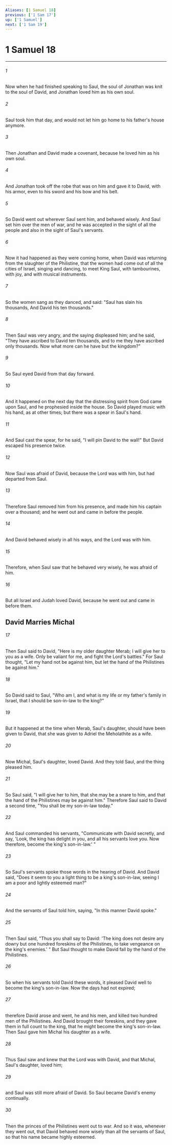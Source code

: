 ```yaml
---
Aliases: [1 Samuel 18]
previous: ['1 Sam 17']
up: ['1 Samuel']
next: ['1 Sam 19']
---
```

# 1 Samuel 18

***


###### 1 
Now when he had finished speaking to Saul, the soul of Jonathan was knit to the soul of David, and Jonathan loved him as his own soul. 

###### 2 
Saul took him that day, and would not let him go home to his father's house anymore. 

###### 3 
Then Jonathan and David made a covenant, because he loved him as his own soul. 

###### 4 
And Jonathan took off the robe that was on him and gave it to David, with his armor, even to his sword and his bow and his belt. 

###### 5 
So David went out wherever Saul sent him, and behaved wisely. And Saul set him over the men of war, and he was accepted in the sight of all the people and also in the sight of Saul's servants. 

###### 6 
Now it had happened as they were coming home, when David was returning from the slaughter of the Philistine, that the women had come out of all the cities of Israel, singing and dancing, to meet King Saul, with tambourines, with joy, and with musical instruments. 

###### 7 
So the women sang as they danced, and said: "Saul has slain his thousands, And David his ten thousands." 

###### 8 
Then Saul was very angry, and the saying displeased him; and he said, "They have ascribed to David ten thousands, and to me they have ascribed only thousands. Now what more can he have but the kingdom?" 

###### 9 
So Saul eyed David from that day forward. 

###### 10 
And it happened on the next day that the distressing spirit from God came upon Saul, and he prophesied inside the house. So David played music with his hand, as at other times; but there was a spear in Saul's hand. 

###### 11 
And Saul cast the spear, for he said, "I will pin David to the wall!" But David escaped his presence twice. 

###### 12 
Now Saul was afraid of David, because the Lord was with him, but had departed from Saul. 

###### 13 
Therefore Saul removed him from his presence, and made him his captain over a thousand; and he went out and came in before the people. 

###### 14 
And David behaved wisely in all his ways, and the Lord was with him. 

###### 15 
Therefore, when Saul saw that he behaved very wisely, he was afraid of him. 

###### 16 
But all Israel and Judah loved David, because he went out and came in before them.

## David Marries Michal 

###### 17 
Then Saul said to David, "Here is my older daughter Merab; I will give her to you as a wife. Only be valiant for me, and fight the Lord's battles." For Saul thought, "Let my hand not be against him, but let the hand of the Philistines be against him." 

###### 18 
So David said to Saul, "Who am I, and what is my life or my father's family in Israel, that I should be son-in-law to the king?" 

###### 19 
But it happened at the time when Merab, Saul's daughter, should have been given to David, that she was given to Adriel the Meholathite as a wife. 

###### 20 
Now Michal, Saul's daughter, loved David. And they told Saul, and the thing pleased him. 

###### 21 
So Saul said, "I will give her to him, that she may be a snare to him, and that the hand of the Philistines may be against him." Therefore Saul said to David a second time, "You shall be my son-in-law today." 

###### 22 
And Saul commanded his servants, "Communicate with David secretly, and say, 'Look, the king has delight in you, and all his servants love you. Now therefore, become the king's son-in-law.' " 

###### 23 
So Saul's servants spoke those words in the hearing of David. And David said, "Does it seem to you a light thing to be a king's son-in-law, seeing I am a poor and lightly esteemed man?" 

###### 24 
And the servants of Saul told him, saying, "In this manner David spoke." 

###### 25 
Then Saul said, "Thus you shall say to David: 'The king does not desire any dowry but one hundred foreskins of the Philistines, to take vengeance on the king's enemies.' " But Saul thought to make David fall by the hand of the Philistines. 

###### 26 
So when his servants told David these words, it pleased David well to become the king's son-in-law. Now the days had not expired; 

###### 27 
therefore David arose and went, he and his men, and killed two hundred men of the Philistines. And David brought their foreskins, and they gave them in full count to the king, that he might become the king's son-in-law. Then Saul gave him Michal his daughter as a wife. 

###### 28 
Thus Saul saw and knew that the Lord was with David, and that Michal, Saul's daughter, loved him; 

###### 29 
and Saul was still more afraid of David. So Saul became David's enemy continually. 

###### 30 
Then the princes of the Philistines went out to war. And so it was, whenever they went out, that David behaved more wisely than all the servants of Saul, so that his name became highly esteemed.
